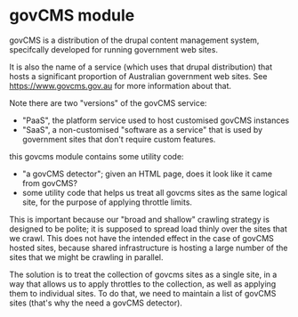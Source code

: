 # govCMS module

govCMS is a distribution of the drupal content management system, specifcally developed for running government web sites.

It is also the name of a service (which uses that drupal distribution) that hosts a significant proportion of Australian government web sites. See https://www.govcms.gov.au for more information about that.

Note there are two "versions" of the govCMS service:
 * "PaaS", the platform service used to host customised govCMS instances
 * "SaaS", a non-customised "software as a service" that is used by government sites that don't require custom features.

this govcms module contains some utility code:
 * "a govCMS detector"; given an HTML page, does it look like it came from govCMS?
 * some utility code that helps us treat all govcms sites as the same logical site, for the purpose of applying throttle limits.

This is important because our "broad and shallow" crawling strategy is designed to be polite; it is supposed to spread load thinly over the sites that we crawl. This does not have the intended effect in the case of govCMS hosted sites, because shared infrastructure is hosting a large number of the sites that we might be crawling in parallel.

The solution is to treat the collection of govcms sites as a single site, in a way that allows us to apply throttles to the collection, as well as applying them to individual sites. To do that, we need to maintain a list of govCMS sites (that's why the need a govCMS detector).
